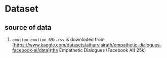 # Dataset

## source of data
1. `emotion-emotion_69k.csv` is downloded from [https://www.kaggle.com/datasets/atharvjairath/empathetic-dialogues-facebook-ai/data](the Empathetic Dialogues (Facebook AI) 25k)